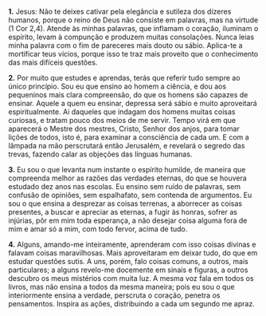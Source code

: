 **1.** Jesus: Não te deixes cativar pela elegância e sutileza dos dizeres humanos, porque o reino de Deus não consiste em palavras, mas na virtude (1 Cor 2,4). Atende às minhas palavras, que inflamam o coração, iluminam o espírito, levam à compunção e produzem muitas consolações. Nunca leias minha palavra com o fim de pareceres mais douto ou sábio. Aplica-te a mortificar teus vícios, porque isso te traz mais proveito que o conhecimento das mais difíceis questões.

**2.** Por muito que estudes e aprendas, terás que referir tudo sempre ao único princípio. Sou eu que ensino ao homem a ciência, e dou aos pequeninos mais clara compreensão, do que os homens são capazes de ensinar. Aquele a quem eu ensinar, depressa será sábio e muito aproveitará espiritualmente. Ai daqueles que indagam dos homens muitas coisas curiosas, e tratam pouco dos meios de me servir. Tempo virá em que aparecerá o Mestre dos mestres, Cristo, Senhor dos anjos, para tomar lições de todos, isto é, para examinar a consciência de cada um. E com a lâmpada na mão perscrutará então Jerusalém, e revelará o segredo das trevas, fazendo calar as objeções das línguas humanas.

**3.** Eu sou o que levanta num instante o espírito humilde, de maneira que compreenda melhor as razões das verdades eternas, do que se houvera estudado dez anos nas escolas. Eu ensino sem ruído de palavras, sem confusão de opiniões, sem espalhafato, sem contenda de argumentos. Eu sou o que ensina a desprezar as coisas terrenas, a aborrecer as coisas presentes, a buscar e apreciar as eternas, a fugir às honras, sofrer as injúrias, pôr em mim toda esperança, a não desejar coisa alguma fora de mim e amar só a mim, com todo fervor, acima de tudo.

**4.** Alguns, amando-me inteiramente, aprenderam com isso coisas divinas e falavam coisas maravilhosas. Mais aproveitaram em deixar tudo, do que em estudar questões sutis. A uns, porém, falo coisas comuns, a outros, mais particulares; a alguns revelo-me docemente em sinais e figuras, a outros descubro os meus mistérios com muita luz. A mesma voz fala em todos os livros, mas não ensina a todos da mesma maneira; pois eu sou o que interiormente ensina a verdade, perscruta o coração, penetra os pensamentos. Inspira as ações, distribuindo a cada um segundo me apraz.

